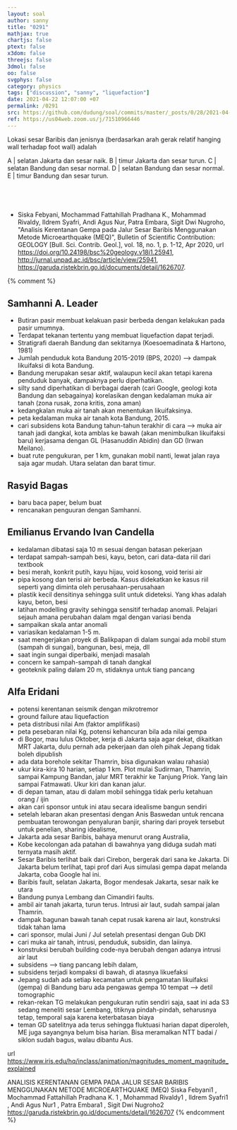 ```yaml
---
layout: soal
author: sanny
title: "0291"
mathjax: true
chartjs: false
ptext: false
x3dom: false
threejs: false
3dmol: false
oo: false
svgphys: false
category: physics
tags: ["discussion", "sanny", "liquefaction"]
date: 2021-04-22 12:07:00 +07
permalink: /0291
src: https://github.com/dudung/soal/commits/master/_posts/0/28/2021-04-22-discussion-1.md
ref: https://us04web.zoom.us/j/71510966446
---
```

Lokasi sesar Baribis dan jenisnya (berdasarkan arah gerak relatif hanging wall terhadap foot wall) adalah

A | selatan Jakarta dan sesar naik.
B | timur Jakarta dan sesar turun.
C | selatan Bandung dan sesar normal.
D | selatan Bandung dan sesar normal.
E | timur Bandung dan sesar turun.

## &nbsp;
+ Siska Febyani, Mochammad Fattahillah Pradhana K., Mohammad Rivaldy, Ildrem Syafri, Andi Agus Nur, Patra Embara, Sigit Dwi Nugroho, "Analisis Kerentanan Gempa pada Jalur Sesar Baribis Menggunakan Metode Microearthquake (MEQ)", Bulletin of Scientific Contribution: GEOLOGY [Bull. Sci. Contrib. Geol.], vol. 18, no. 1, p. 1-12, Apr 2020, url <https://doi.org/10.24198/bsc%20geology.v18i1.25941>, <http://jurnal.unpad.ac.id/bsc/article/view/25941>, <https://garuda.ristekbrin.go.id/documents/detail/1626707>.


{% comment %}
## Samhanni A. Leader
- Butiran pasir membuat kelakuan pasir berbeda dengan kelakukan pada pasir umumnya.
- Terdapat tekanan tertentu yang membuat liquefaction dapat terjadi.
- Stratigrafi daerah Bandung dan sekitarnya (Koesoemadinata & Hartono, 1981)
- Jumlah penduduk kota Bandung 2015-2019 (BPS, 2020) --> dampak likuifaksi di kota Bandung.
- Bandung merupakan sesar aktif, walaupun kecil akan tetapi karena penduduk banyak, dampaknya perlu diperhatikan.
- silty sand diperhatikan di berbagai daerah (cari Google, geologi kota Bandung dan sebagainya) korelasikan dengan kedalaman muka air tanah (zona rusak, zona kritis, zona aman)
- kedangkalan muka air tanah akan menentukan likuifaksinya.
- peta kedalaman muka air tanah kota Bandung, 2015.
- cari subsidens kota Bandung tahun-tahun terakhir di cara --> muka air tanah jadi dangkal, kota amblas ke bawah (akan menimbulkan likuifaksi baru) kerjasama dengan GL (Hasanuddin Abidin) dan GD (Irwan Meilano).
- buat rute pengukuran, per 1 km, gunakan mobil nanti, lewat jalan raya saja agar mudah. Utara selatan dan barat timur.

## Rasyid Bagas
- baru baca paper, belum buat
- rencanakan penguuran dengan Samhanni.

## Emilianus Ervando Ivan Candella
- kedalaman dibatasi saja 10 m sesuai dengan batasan pekerjaan
- terdapat sampah-sampah besi, kayu, beton, cari data-data riil dari textbook
- besi merah, konkrit putih, kayu hijau, void kosong, void terisi air
- pipa kosong dan terisi air berbeda. Kasus didekatkan ke kasus riil seperti yang diminta oleh perusahaan-perusahaan
- plastik kecil densitinya sehingga sulit untuk dideteksi. Yang khas adalah kayu, beton, besi
- latihan modelling gravity sehingga sensitif terhadap anomali. Pelajari sejauh amana perubahan dalam mgal dengan variasi benda
- sampaikan skala antar anomali
- variasikan kedalaman 1-5 m.
- saat mengerjakan proyek di Balikpapan di dalam sungai ada mobil stum (sampah di sungai), bangunan, besi, meja, dll
- saat ingin sungai diperbaiki, menjadi masalah
- concern ke sampah-sampah di tanah dangkal
- geoteknik paling dalam 20 m, stidaknya untuk tiang pancang

## Alfa Eridani
- potensi kerentanan seismik dengan mikrotremor
- ground failure atau liquefaction
- peta distribusi nilai Am (faktor amplifikasi)
- peta pesebaran nilai Kg, potensi kehancuran bila ada nilai gempa
- di Bogor, mau lulus Oktober, kerja di Jakarta saja agar dekat, dikaitkan MRT Jakarta, dulu pernah ada pekerjaan dan oleh pihak Jepang tidak boleh dipublish
- ada data borehole sekitar Thamrin, bisa digunakan walau rahasia)
- ukur kira-kira 10 harian, setiap 1 km. Plot mulai Sudirman, Thamrin, sampai Kampung Bandan, jalur MRT terakhir ke Tanjung Priok. Yang lain sampai Fatmawati. Ukur kiri dan kanan jalur.
- di depan taman, atau di dalam mobil sehingga tidak perlu ketahuan orang / ijin
- akan cari sponsor untuk ini atau secara idealisme bangun sendiri
- setelah lebaran akan presentasi dengan Anis Baswedan untuk rencana pembuatan terowongan penyaluran banjir, sharing dari proyek tersebut untuk penelian, sharing idealisme,
- Jakarta ada sesar Baribis, bahaya menurut orang Australia,
- Kobe kecolongan ada patahan di bawahnya yang diduga sudah mati ternyata masih aktif.
- Sesar Baribis terlihat baik dari Cirebon, bergerak dari sana ke Jakarta. Di Jakarta belum terlihat, tapi prof dari Aus simulasi gempa dapat melanda Jakarta, coba Google hal ini.
- Baribis fault, selatan Jakarta, Bogor mendesak Jakarta, sesar naik ke utara
- Bandung punya Lembang dan Cimandiri faults.
- ambil air tanah jakarta, turun terus. Intrusi air laut, sudah sampai jalan Thamrin.
- dampak bagunan bawah tanah cepat rusak karena air laut, konstruksi tidak tahan lama
- cari sponsor, mulai Juni / Jul setelah presentasi dengan Gub DKI
- cari muka air tanah, intrusi, penduduk, subsidin, dan laiinya.
- konstruksi berubah building code-nya berubah dengan adanya intrusi air laut
- subsidens --> tiang pancang lebih dalam,
- subsidens terjadi kompaksi di bawah, di atasnya likuefaksi
- Jepang sudah ada setiap kecamatan untuk pengamatan likuifaksi (gempa) di Bandung baru ada pengawas gempa 10 tempat --> detil tomographic
- rekan-rekan TG melakukan pengukuran rutin sendiri saja, saat ini ada S3 sedang meneliti sesar Lembang, titiknya pindah-pindah, seharusnya tetap, temporal saja karena keterbatasan biaya
- teman GD satelitnya ada terus sehingga fluktuasi harian dapat diperoleh, ME juga sayangnya belum bisa harian. Bisa meramalkan NTT badai / siklon sudah bagus, walau dibantu Aus.

url https://www.iris.edu/hq/inclass/animation/magnitudes_moment_magnitude_explained

ANALISIS KERENTANAN GEMPA PADA JALUR SESAR BARIBIS MENGGUNAKAN
METODE MICROEARTHQUAKE (MEQ)
Siska Febyani1
, Mochammad Fattahillah Pradhana K. 1
, Mohammad Rivaldy1
, Ildrem Syafri1
, Andi Agus Nur1
,
Patra Embara1
, Sigit Dwi Nugroho2
https://garuda.ristekbrin.go.id/documents/detail/1626707
{% endcomment %}
